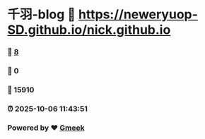# 千羽-blog :link: https://neweryuop-SD.github.io/nick.github.io 
### :page_facing_up: [8](https://neweryuop-SD.github.io/nick.github.io/tag.html) 
### :speech_balloon: 0 
### :hibiscus: 15910 
### :alarm_clock: 2025-10-06 11:43:51 
### Powered by :heart: [Gmeek](https://github.com/Meekdai/Gmeek)

